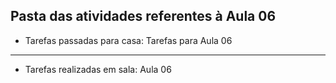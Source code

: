 ## Pasta das atividades referentes à Aula 06

- Tarefas passadas para casa: Tarefas para Aula 06

<hr>

- Tarefas realizadas em sala: Aula 06
